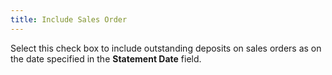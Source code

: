 ```yaml
---
title: Include Sales Order
---
```



Select this check box to include outstanding deposits on sales orders  as on the date specified in the **Statement 
 Date** field.

